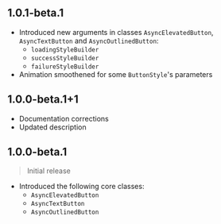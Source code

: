 ## 1.0.1-beta.1

- Introduced new arguments in classes `AsyncElevatedButton`, `AsyncTextButton` and `AsyncOutlinedButton`:
  - `loadingStyleBuilder`
  - `successStyleBuilder`
  - `failureStyleBuilder`
- Animation smoothened for some `ButtonStyle`'s parameters

## 1.0.0-beta.1+1

- Documentation corrections
- Updated description

## 1.0.0-beta.1

> Initial release

- Introduced the following core classes:
  - `AsyncElevatedButton`
  - `AsyncTextButton`
  - `AsyncOutlinedButton`

